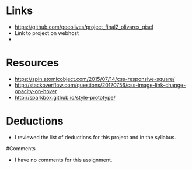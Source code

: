 # Links
* https://github.com/geeolives/project_final2_olivares_gisel
* Link to project on webhost 
* 

# Resources
* https://spin.atomicobject.com/2015/07/14/css-responsive-square/ 
* http://stackoverflow.com/questions/20170756/css-image-link-change-opacity-on-hover 
* http://sparkbox.github.io/style-prototype/ 

# Deductions 
* I reviewed the list of deductions for this project and in the syllabus.

#Comments
* I have no comments for this assignment. 
